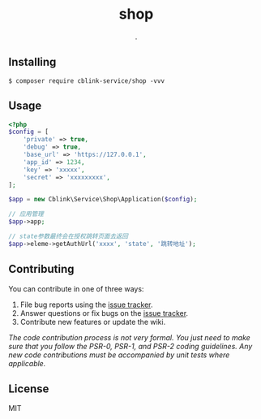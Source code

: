 <h1 align="center"> shop </h1>

<p align="center"> .</p>


## Installing

```shell
$ composer require cblink-service/shop -vvv
```

## Usage

```php
<?php
$config = [
    'private' => true,
    'debug' => true,
    'base_url' => 'https://127.0.0.1',
    'app_id' => 1234,
    'key' => 'xxxxx',
    'secret' => 'xxxxxxxxx',
];

$app = new Cblink\Service\Shop\Application($config);

// 应用管理
$app->app;

// state参数最终会在授权跳转页面去返回
$app->eleme->getAuthUrl('xxxx', 'state', '跳转地址');
```

## Contributing

You can contribute in one of three ways:

1. File bug reports using the [issue tracker](https://github.com/cblink-service/shop/issues).
2. Answer questions or fix bugs on the [issue tracker](https://github.com/cblink-service/shop/issues).
3. Contribute new features or update the wiki.

_The code contribution process is not very formal. You just need to make sure that you follow the PSR-0, PSR-1, and PSR-2 coding guidelines. Any new code contributions must be accompanied by unit tests where applicable._

## License

MIT